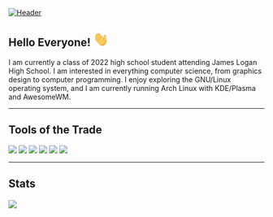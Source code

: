 [![Header](https://github.com/DanL2015/DanL2015/blob/main/assets/Liu_Daniel_Header.png?raw=true)](https://daniel-liu-website.herokuapp.com/)

## Hello Everyone! <img src="https://github.com/DanL2015/DanL2015/blob/main/assets/wave.gif?raw=true" width="30px">
I am currently a class of 2022 high school student attending James Logan High School.
I am interested in everything computer science, from graphics design to computer programming.
I enjoy exploring the GNU/Linux operating system, and I am currently running Arch Linux with KDE/Plasma and AwesomeWM.

---

## Tools of the Trade
![](https://img.shields.io/badge/OS-archlinux-informational?style=flat&logo=archlinux&logoColor=white&color=2bbc8a)
![](https://img.shields.io/badge/Editor-vscode-informational?style=flat&logo=visualstudiocode&logoColor=white&color=2bbc8a)
![](https://img.shields.io/badge/Code-C++-informational?style=flat&logo=cplusplus&logoColor=white&color=2bbc8a)
![](https://img.shields.io/badge/Code-Java-informational?style=flat&logo=python&logoColor=white&color=2bbc8a)
![](https://img.shields.io/badge/Code-Python-informational?style=flat&logo=java&logoColor=white&color=2bbc8a)
![](https://img.shields.io/badge/Code-JavaScript-informational?style=flat&logo=javascript&logoColor=white&color=2bbc8a)

---

## Stats

<a href="https://github.com/DanL2015/DanL2015">
  <img align="center" src="https://github-readme-stats.vercel.app/api/top-langs/?username=DanL2015&hide=java,html,tex&title_color=ffffff&text_color=c9cacc&icon_color=2bbc8a&bg_color=1d1f21&langs_count=3" />
</a>
